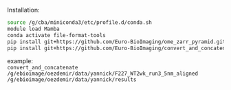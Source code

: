 Installation:
```bash
source /g/cba/miniconda3/etc/profile.d/conda.sh 
module load Mamba 
conda activate file-format-tools 
pip install git+https://github.com/Euro-BioImaging/ome_zarr_pyramid.git@slurm
pip install git+https://github.com/Euro-BioImaging/convert_and_concatenate.git
```
example: \
`convert_and_concatenate /g/ebioimage/oezdemir/data/yannick/F227_WT2wk_run3_5nm_aligned /g/ebioimage/oezdemir/data/yannick/results`
